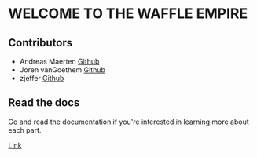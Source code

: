 # WELCOME TO THE WAFFLE EMPIRE
## Contributors

 - Andreas Maerten [Github](https://github.com/Yimura)
 - Joren vanGoethem [Github](https://github.com/Joren-vanGoethem)
 - zjeffer [Github](https://github.com/zjeffer)


## Read the docs

Go and read the documentation if you're interested in learning more about each part.

[Link](https://github.com/waffle-empire/docs)
